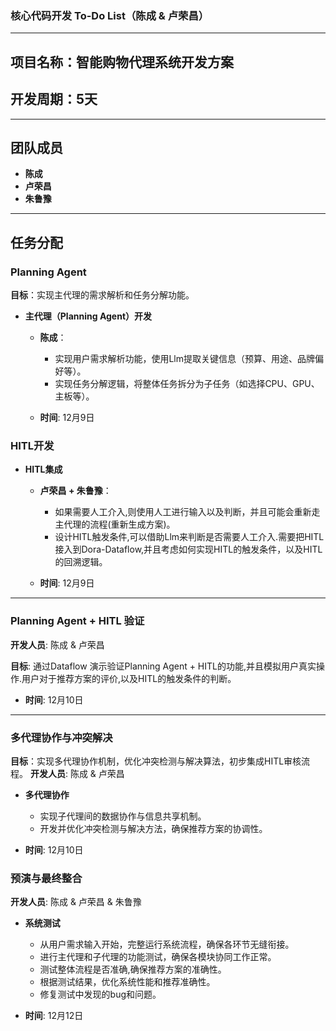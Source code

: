 ### 核心代码开发 To-Do List（陈成 & 卢荣昌）

---

## **项目名称：智能购物代理系统开发方案**

## **开发周期：5天**

---

## **团队成员**
- **陈成**
- **卢荣昌**
- **朱鲁豫**

---

## **任务分配**

### **Planning Agent**
**目标**：实现主代理的需求解析和任务分解功能。

- **主代理（Planning Agent）开发**
  - **陈成**：
    - 实现用户需求解析功能，使用Llm提取关键信息（预算、用途、品牌偏好等）。
    - 实现任务分解逻辑，将整体任务拆分为子任务（如选择CPU、GPU、主板等）。
  
  - **时间**: 12月9日

### **HITL开发**
- **HITL集成**
  - **卢荣昌 + 朱鲁豫**：
    - 如果需要人工介入,则使用人工进行输入以及判断，并且可能会重新走主代理的流程(重新生成方案)。
    - 设计HITL触发条件,可以借助Llm来判断是否需要人工介入.需要把HITL接入到Dora-Dataflow,并且考虑如何实现HITL的触发条件，以及HITL的回溯逻辑。

  - **时间**: 12月9日
---

### **Planning Agent + HITL 验证**
**开发人员**: 陈成 & 卢荣昌

**目标**: 通过Dataflow 演示验证Planning Agent + HITL的功能,并且模拟用户真实操作.用户对于推荐方案的评价,以及HITL的触发条件的判断。

- **时间**: 12月10日
---

### **多代理协作与冲突解决**
**目标**：实现多代理协作机制，优化冲突检测与解决算法，初步集成HITL审核流程。
**开发人员**: 陈成 & 卢荣昌

- **多代理协作**
    - 实现子代理间的数据协作与信息共享机制。
    - 开发并优化冲突检测与解决方法，确保推荐方案的协调性。

- **时间**: 12月10日


### **预演与最终整合**

**开发人员**: 陈成 & 卢荣昌 & 朱鲁豫

- **系统测试**
    - 从用户需求输入开始，完整运行系统流程，确保各环节无缝衔接。
    - 进行主代理和子代理的功能测试，确保各模块协同工作正常。
    - 测试整体流程是否准确,确保推荐方案的准确性。
    - 根据测试结果，优化系统性能和推荐准确性。
    - 修复测试中发现的bug和问题。

- **时间**: 12月12日
